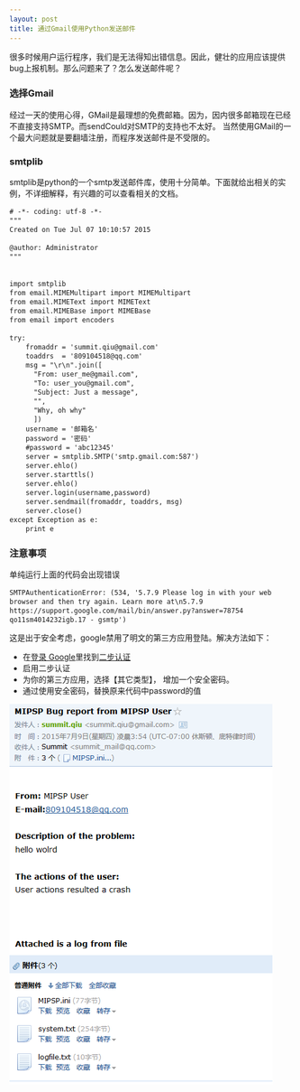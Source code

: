 ```yaml
---
layout: post
title: 通过Gmail使用Python发送邮件
---
```


很多时候用户运行程序，我们是无法得知出错信息。因此，健壮的应用应该提供bug上报机制。那么问题来了？怎么发送邮件呢？

### 选择Gmail

经过一天的使用心得，GMail是最理想的免费邮箱。因为，因内很多邮箱现在已经不直接支持SMTP。而sendCould对SMTP的支持也不太好。
当然使用GMail的一个最大问题就是要翻墙注册，而程序发送邮件是不受限的。

### smtplib

smtplib是python的一个smtp发送邮件库，使用十分简单。下面就给出相关的实例，不详细解释，有兴趣的可以查看相关的文档。

```
# -*- coding: utf-8 -*-
"""
Created on Tue Jul 07 10:10:57 2015

@author: Administrator
"""


import smtplib
from email.MIMEMultipart import MIMEMultipart
from email.MIMEText import MIMEText
from email.MIMEBase import MIMEBase
from email import encoders

try:
	fromaddr = 'summit.qiu@gmail.com'
	toaddrs  = '809104518@qq.com'
	msg = "\r\n".join([
	  "From: user_me@gmail.com",
	  "To: user_you@gmail.com",
	  "Subject: Just a message",
	  "",
	  "Why, oh why"
	  ])
	username = '邮箱名'
	password = '密码'
	#password = 'abc12345'
	server = smtplib.SMTP('smtp.gmail.com:587')
	server.ehlo()
	server.starttls()
	server.ehlo()
	server.login(username,password)
	server.sendmail(fromaddr, toaddrs, msg)
	server.close()
except Exception as e:
	print e
```

### 注意事项

单纯运行上面的代码会出现错误

```
SMTPAuthenticationError: (534, '5.7.9 Please log in with your web browser and then try again. Learn more at\n5.7.9 https://support.google.com/mail/bin/answer.py?answer=78754 qo11sm4014232igb.17 - gsmtp')
```

这是出于安全考虑，google禁用了明文的第三方应用登陆。解决方法如下：

- 在[登录 Google](https://myaccount.google.com/security?utm_source=OGB#signin)里找到[二步认证](https://accounts.google.com/b/0/SmsAuthConfig?hl=zh_CN?utm_source=OGB)
- 启用二步认证
- 为你的第三方应用，选择【其它类型】， 增加一个安全密码。
- 通过使用安全密码，替换原来代码中password的值

![运行结果](https://raw.githubusercontent.com/summit4you/summit4you.github.io/master/images/python/smtplib-res.png)
